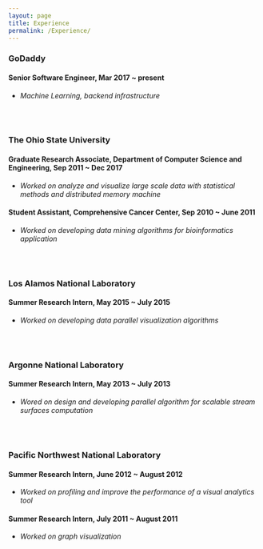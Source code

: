 ```yaml
---
layout: page
title: Experience
permalink: /Experience/
---
```


### GoDaddy ###
#### Senior Software Engineer, Mar 2017 ~ present

* *Machine Learning, backend infrastructure*

<br/><br/>

### The Ohio State University
#### Graduate Research Associate, Department of Computer Science and Engineering, Sep 2011 ~ Dec 2017

* *Worked on analyze and visualize large scale data with statistical methods and distributed memory machine*

#### Student Assistant, Comprehensive Cancer Center, Sep 2010 ~ June 2011

* *Worked on developing data mining algorithms for bioinformatics application*

<br/><br/>

### Los Alamos National Laboratory
#### Summer Research Intern, May 2015 ~ July 2015

* *Worked on developing data parallel visualization algorithms*

<br/><br/>

### Argonne National Laboratory
#### Summer Research Intern, May 2013 ~ July 2013

* *Wored on design and developing parallel algorithm for scalable stream surfaces computation*

<br/><br/>

### Pacific Northwest National Laboratory
#### Summer Research Intern, June 2012 ~ August 2012

* *Worked on profiling and improve the performance of a visual analytics tool*

#### Summer Research Intern, July 2011 ~ August 2011

* *Worked on graph visualization*
